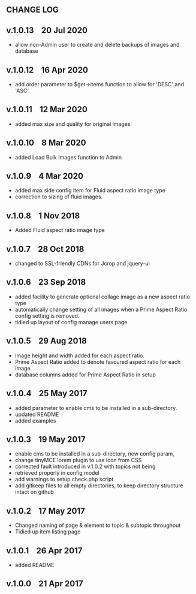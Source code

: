 ## CHANGE LOG

## v.1.0.13 &nbsp;&nbsp;&nbsp;20 Jul 2020
* allow non-Admin user to create and delete backups of images and database

## v.1.0.12 &nbsp;&nbsp;&nbsp;16 Apr 2020
* add order parameter to $get->items function to allow for 'DESC' and 'ASC'

## v.1.0.11 &nbsp;&nbsp;&nbsp;12 Mar 2020
* added max size and quality for original images

## v.1.0.10 &nbsp;&nbsp;&nbsp;8 Mar 2020
* added Load Bulk Images function to Admin

## v.1.0.9 &nbsp;&nbsp;&nbsp;4 Mar 2020
* added max side config item for Fluid aspect ratio image type
* correction to sizing of fluid images.

## v.1.0.8 &nbsp;&nbsp;&nbsp;1 Nov 2018
* Added Fluid aspect ratio image type

## v.1.0.7 &nbsp;&nbsp;&nbsp;28 Oct 2018
* changed to SSL-friendly CDNs for Jcrop and jquery-ui

## v.1.0.6 &nbsp;&nbsp;&nbsp;23 Sep 2018
* added facility to generate optional collage image as a new aspect ratio type
* automatically change setting of all images when a Prime Aspect Ratio config setting is removed.
* tidied up layout of config manage users page

## v.1.0.5 &nbsp;&nbsp;&nbsp;29 Aug 2018
* image height and width added for each aspect ratio.
* Prime Aspect Ratio added to denote favoured aspect ratio for each image.
* database columns added for Prime Aspect Ratio in setup

## v.1.0.4 &nbsp;&nbsp;&nbsp;25 May 2017
* added parameter to enable cms to be installed in a sub-directory.
* updated README
* added examples

## v.1.0.3 &nbsp;&nbsp;&nbsp;19 May 2017
* enable cms to be installed in a sub-directory, new config param,
* change tinyMCE lorem plugin to use icon from CSS
* corrected fault introduced in v.1.0.2 with topics not being
* retrieved properly in config model
* add warnings to setup check.php script
* add gitkeep files to all empty directories, to keep directory structure intact on github

## v.1.0.2 &nbsp;&nbsp;&nbsp;17 May 2017
* Changed naming of page & element to topic & subtopic throughout
* Tidied up item listing page

## v.1.0.1 &nbsp;&nbsp;&nbsp;26 Apr 2017
* added README

## v.1.0.0 &nbsp;&nbsp;&nbsp;21 Apr 2017
